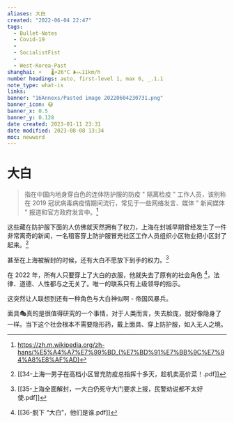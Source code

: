 ```yaml
---
aliases: 大白
created: "2022-06-04 22:47"
tags:
  - Bullet-Notes
  - Covid-19
  - 
  - SocialistFist
  - 
  - West-Korea-Past
shanghai: ☀️   🌡️+26°C 🌬️↖11km/h
number headings: auto, first-level 1, max 6, _.1.1
note_type: what-is
links: 
banner: "16Annexs/Pasted image 20220604230731.png"
banner_icon: 😷
banner_x: 0.5
banner_y: 0.128
date created: 2023-01-11 23:31
date modified: 2023-08-08 13:34
moc: newword
---
```

# 大白

>指在中国内地身穿白色的连体防护服的防疫 " 隔离检疫 " 工作人员，该别称在 2019 冠状病毒病疫情期间流行，常见于一些网络发言、媒体 " 新闻媒体 " 报道和官方政府发言中。[^1]

这些藏在防护服下面的人仿佛就天然拥有了权力，上海在封城早期曾经发生了一件非常离奇的新闻，一名租客穿上防护服冒充社区工作人员组织小区物业把小区封了起来。[^2]

甚至在上海被解封的时候，还有大白不愿放下到手的权力。[^3]

在 2022 年，所有人只要穿上了大白的衣服，他就失去了原有的社会角色 [^4]，法律、道德、人性都与之无关了。唯一的联系只有上级领导的指示。

这突然让人联想到还有一种角色与大白神似啊 - 帝国风暴兵。

面具🎭真的是很值得研究的一个事情，对于人类而言，失去脸庞，就好像隐身了一样。当下这个社会根本不需要隐形药，戴上面具、穿上防护服，如入无人之境。

[^1]: https://zh.m.wikipedia.org/zh-hans/%E5%A4%A7%E7%99%BD_(%E7%BD%91%E7%BB%9C%E7%94%A8%E8%AF%AD)
[^2]: [[34-上海一男子在高档小区冒充防疫总指挥十多天，趁机卖高价菜！.pdf]]
[^3]: [[35-上海全面解封，一大白仍死守大门要求上报，民警劝说都不太好使.pdf]]
[^4]: [[36-脱下 “大白”，他们是谁.pdf]]